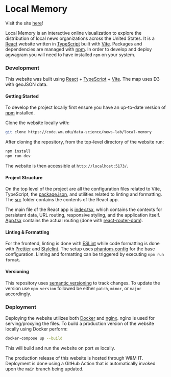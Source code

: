 # Local Memory

Visit the site [here](https://newsresearch.lab.wm.edu/tools/local-memory/)!

Local Memory is an interactive online visualization to explore the distribution of local news organizations across the United States. It is a [React](https://react.dev/) website written in [TypeScript](https://www.typescriptlang.org/) built with [Vite](https://vitejs.dev/). Packages and dependencies are managed with [npm](https://www.npmjs.com/). In order to develop and deploy agwagram you will need to have installed `npm` on your system.

### Development

This website was built using [React](https://react.dev/) + [TypeScript](https://www.typescriptlang.org/) + [Vite](https://vitejs.dev/). The map uses D3 with geoJSON data.

#### Getting Started

To develop the project locally first ensure you have an up-to-date version of [npm](https://www.npmjs.com/) installed.

Clone the website locally with:

```bash
git clone https://code.wm.edu/data-science/news-lab/local-memory
```

After cloning the repository, from the top-level directory of the website run:

```bash
npm install
npm run dev
```

The website is then accessible at `http://localhost:5173/`.

#### Project Structure

On the top level of the project are all the configuration files related to Vite, TypeScript, the [package.json](app/package.json), and utilities related to linting and formatting. The [src](app/src/) folder contains the contents of the React app.

The main file of the React app is [index.tsx](app/src/index.tsx), which contains the contexts for persistent data, URL routing, responsive styling, and the application itself. [App.tsx](app/src/App.tsx) contains the actual routing (done with [react-router-dom](https://reactrouter.com/en/main)).

#### Linting & Formatting

For the frontend, linting is done with [ESLint](https://eslint.org/) while code formatting is done with [Prettier](https://prettier.io/) and [Stylelint](https://stylelint.io/). The setup uses [phantom-config](https://www.npmjs.com/package/phantom-config) for the base configuration. Linting and formatting can be triggered by executing `npm run format`.

#### Versioning

This repository uses [semantic versioning](https://docs.npmjs.com/about-semantic-versioning) to track changes. To update the version use `npm version` followed be either `patch`, `minor`, or `major` accordingly.

### Deployment

Deploying the website utilizes both [Docker](https://www.docker.com/) and [nginx](https://nginx.org/). nginx is used for serving/proxying the files. To build a production version of the website locally using Docker perform:

```bash
docker-compose up --build
```

This will build and run the website on port `80` locally.

The production release of this website is hosted through W&M IT. Deployment is done using a GitHub Action that is automatically invoked upon the `main` branch being updated.
